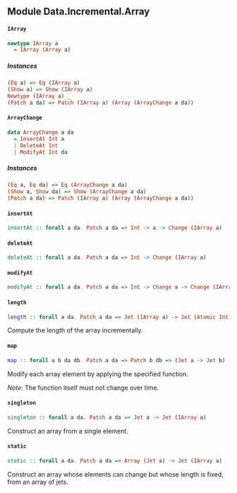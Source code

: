 ## Module Data.Incremental.Array

#### `IArray`

``` purescript
newtype IArray a
  = IArray (Array a)
```

##### Instances
``` purescript
(Eq a) => Eq (IArray a)
(Show a) => Show (IArray a)
Newtype (IArray a) _
(Patch a da) => Patch (IArray a) (Array (ArrayChange a da))
```

#### `ArrayChange`

``` purescript
data ArrayChange a da
  = InsertAt Int a
  | DeleteAt Int
  | ModifyAt Int da
```

##### Instances
``` purescript
(Eq a, Eq da) => Eq (ArrayChange a da)
(Show a, Show da) => Show (ArrayChange a da)
(Patch a da) => Patch (IArray a) (Array (ArrayChange a da))
```

#### `insertAt`

``` purescript
insertAt :: forall a da. Patch a da => Int -> a -> Change (IArray a)
```

#### `deleteAt`

``` purescript
deleteAt :: forall a da. Patch a da => Int -> Change (IArray a)
```

#### `modifyAt`

``` purescript
modifyAt :: forall a da. Patch a da => Int -> Change a -> Change (IArray a)
```

#### `length`

``` purescript
length :: forall a da. Patch a da => Jet (IArray a) -> Jet (Atomic Int)
```

Compute the length of the array incrementally.

#### `map`

``` purescript
map :: forall a b da db. Patch a da => Patch b db => (Jet a -> Jet b) -> Jet (IArray a) -> Jet (IArray b)
```

Modify each array element by applying the specified function.

_Note_: The function itself must not change over time.

#### `singleton`

``` purescript
singleton :: forall a da. Patch a da => Jet a -> Jet (IArray a)
```

Construct an array from a single element.

#### `static`

``` purescript
static :: forall a da. Patch a da => Array (Jet a) -> Jet (IArray a)
```

Construct an array whose elements can change but whose length is fixed,
from an array of jets.


